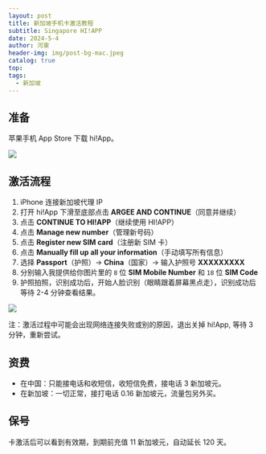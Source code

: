 ```yaml
---
layout: post
title: 新加坡手机卡激活教程
subtitle: Singapore HI!APP
date: 2024-5-4
author: 河東
header-img: img/post-bg-mac.jpeg
catalog: true
top: 
tags:
  - 新加坡
---
```



## 准备
苹果手机 App Store 下载 hi!App。

![](https://i.imgur.com/ehxbFZs.png)

## 激活流程
1. iPhone 连接新加坡代理 IP
2. 打开 hi!App 下滑至底部点击 **ARGEE AND CONTINUE**（同意并继续）
3. 点击 **CONTINUE TO HI!APP**（继续使用 HI!APP）
4. 点击 **Manage new number**（管理新号码）
5. 点击 **Register new SIM card**（注册新 SIM 卡）
6. 点击 **Manually fill up all your information**（手动填写所有信息）
7. 选择 **Passport**（护照）→ **China**（国家）→ 输入护照号 **XXXXXXXXX**
8. 分别输入我提供给你图片里的 `8` 位 **SIM Mobile Number** 和 `18` 位 **SIM Code**
9. 护照拍照，识别成功后，开始人脸识别（眼睛跟着屏幕黑点走），识别成功后等待 2-4 分钟查看结果。

![](https://i.imgur.com/0gK6340.jpg)

注：激活过程中可能会出现网络连接失败或别的原因，退出关掉 hi!App, 等待 3 分钟，重新尝试。 

## 资费

- 在中国：只能接电话和收短信，收短信免费，接电话 3 新加坡元。 
- 在新加坡：一切正常，接打电话 0.16 新加坡元，流量包另外买。

## 保号
卡激活后可以看到有效期，到期前充值 11 新加坡元，自动延长 120 天。



